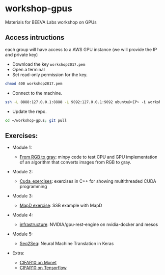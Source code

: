 # workshop-gpus
Materials for BEEVA Labs workshop on GPUs


## Access intructions

each group will have access to a AWS GPU instance (we will provide the IP and private key)

* Download the key `workshop2017.pem`
* Open a terminal
* Set read-only permission for the key.
```bash
chmod 400 workshop2017.pem
```

* Connect to the machine.
```bash
ssh -L 8888:127.0.0.1:8888 -L 9092:127.0.0.1:9092 ubuntu@<IP> -i workshop2017.pem
```

* Update the repo.
```bash
cd ~/workshop-gpus; git pull
```

## Exercises:
* Module 1:
  * [From RGB to gray](./minpy-exercise): minpy code to test CPU and GPU implementation of an algorithm that converts images from RGB to gray.

* Module 2:
  * [Cuda_exercises](./Cuda_exercises): exercises in C++ for showing multithreaded CUDA programming

* Module 3:
  * [MapD exercise](./mapd-exercise): SSB example with MapD

* Module 4:
  * [infrastructure](./infrastructure): NVIDIA/gpu-rest-engine on nvidia-docker and mesos

* Module 5:
  * [Seq2Seq](./keras-exercise): Neural Machine Translation in Keras

* Extra:
  * [CIFAR10 on Mxnet](https://github.com/beeva-enriqueotero/beeva-poc-mxnet/blob/master/README_cifar.md)
  * [CIFAR10 on Tensorflow](https://github.com/tensorflow/models/tree/master/tutorials/image/cifar10_estimator)

